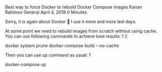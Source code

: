 
Best way to force Docker to rebuild Docker Compose images
Kanan Rahimov	General	April 4, 2018	0 Minutes	

Sorry, it is again about Docker 🙂 I use it more and more last days.

At some point we need to rebuild images from scratch without using cache. You can use following commands to achieve best results:
1
2
	
docker system prune
docker-compose build --no-cache

Then you can use up command as usual:
1
	
docker-compose up
